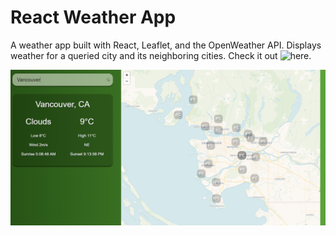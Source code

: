 # React Weather App

A weather app built with React, Leaflet, and the OpenWeather API. Displays weather for a queried city and its neighboring cities. Check it out ![here.](https://kyleclarkson-react-weather.herokuapp.com/)

![screenshot](./react-weather-screenshot.PNG)
